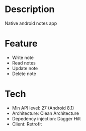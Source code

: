 # Description
Native android notes app
# Feature
- Write note
- Read notes
- Update note
- Delete note
# Tech
- Min API level: 27 (Android 8.1)
- Architecture: Clean Architecture
- Depedency injection: Dagger Hilt
- Client: Retrofit

